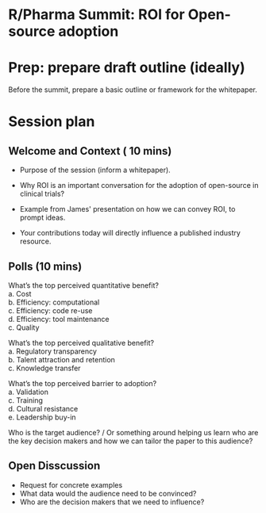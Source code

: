 
# R/Pharma Summit: ROI for Open-source adoption


# Prep: prepare draft outline (ideally) 

Before the summit, prepare a basic outline or framework for the whitepaper. 


# Session plan

## Welcome and Context ( 10 mins)

- Purpose of the session (inform a whitepaper).

- Why ROI is an important conversation for the adoption of open-source in clinical trials?

- Example from James' presentation on how we can convey ROI, to prompt ideas. 

- Your contributions today will directly influence a published industry resource.

## Polls (10 mins)

What’s the top perceived quantitative benefit?   
  a. Cost   
  b. Efficiency: computational  
  c. Efficiency: code re-use  
  d. Efficiency: tool maintenance  
  c. Quality   

What’s the top perceived qualitative benefit?   
  a. Regulatory transparency   
  b. Talent attraction and retention  
  c. Knowledge transfer  

What’s the top perceived barrier to adoption?   
  a. Validation   
  c. Training   
  d. Cultural resistance  
  e. Leadership buy-in  

Who is the target audience? / Or something around helping us learn who are the key decision makers and how we can tailor the paper to this audience? 
  
  
## Open Disscussion 

- Request for concrete examples
- What data would the audience need to be convinced?
- Who are the decision makers that we need to influence? 




